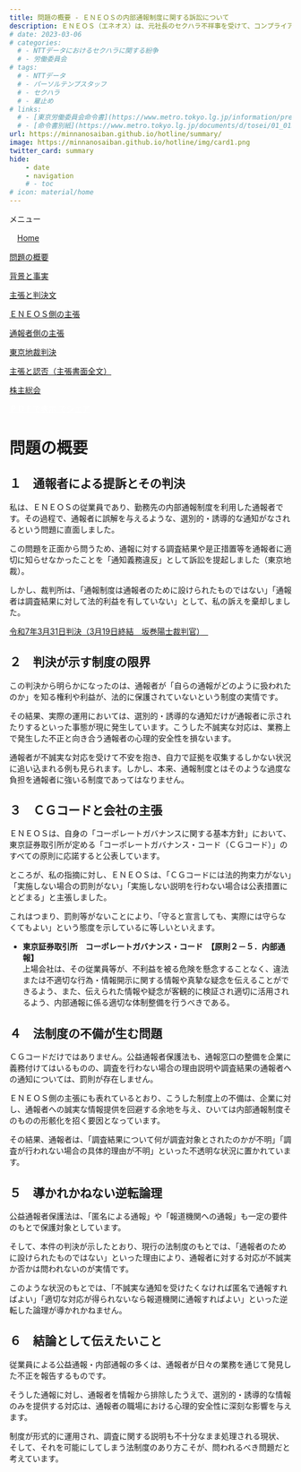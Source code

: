 ```yaml
---
title: 問題の概要 - ＥＮＥＯＳの内部通報制度に関する訴訟について
description: ＥＮＥＯＳ（エネオス）は、元社長のセクハラ不祥事を受けて、コンプライアンス徹底を表明しておりますが、通報窓口における対応には問題があるといえます。内部通報制度をめぐる訴訟について、山田悠一郎裁判官・坂巻陽士裁判官の判決文を通じて、公益通報に関する問題を検証していきます。
# date: 2023-03-06
# categories:
  # - NTTデータにおけるセクハラに関する紛争
  # - 労働委員会
# tags:
  # - NTTデータ
  # - パーソルテンプスタッフ
  # - セクハラ
  # - 雇止め
# links:
  # - [東京労働委員会命令書](https://www.metro.tokyo.lg.jp/information/press/2024/03/2024030701)
  # - [命令書別紙](https://www.metro.tokyo.lg.jp/documents/d/tosei/01_01b_02)
url: https://minnanosaiban.github.io/hotline/summary/
image: https://minnanosaiban.github.io/hotline/img/card1.png
twitter_card: summary
hide:
    - date
    - navigation
    # - toc
# icon: material/home
---
```


<div class="hamburger" onclick="toggleMenu()"> <i class="fa-solid fa-bars"></i> メニュー</div>
<div id="mobileMenu" class="mobile-menu">
<p class="sitemap-text">
<i class="fa-solid fa-house"></i>　<a href="https://minnanosaiban.github.io/hotline/" class="arrow-link-small">Home</a></p>
<p class="sitemap-text">
<i class="bi bi-chevron-compact-right"></i> <a href="https://minnanosaiban.github.io/hotline/summary/" class="arrow-link-small">問題の概要</a></p>
<p class="sitemap-text">
<i class="bi bi-chevron-compact-right"></i> <a href="https://minnanosaiban.github.io/hotline/fact/" class="arrow-link-small">背景と事実</a></p>
<p class="sitemap-text">
<i class="bi bi-chevron-compact-right"></i> <a href="https://minnanosaiban.github.io/hotline/trial/" class="arrow-link-small">主張と判決文</a></p>
<p class="sitemap-text-1">
<i class="bi bi-chevron-compact-right"></i> <a href="https://minnanosaiban.github.io/hotline/trial/eneos/" class="arrow-link-small">ＥＮＥＯＳ側の主張</a></p>
<p class="sitemap-text-1">
<i class="bi bi-chevron-compact-right"></i> <a href="https://minnanosaiban.github.io/hotline/trial/whistleblower/" class="arrow-link-small">通報者側の主張</a></p>
<p class="sitemap-text-1">
<i class="bi bi-chevron-compact-right"></i> <a href="https://minnanosaiban.github.io/hotline/trial/judgement/" class="arrow-link-small">東京地裁判決</a></p>
<p class="sitemap-text-1">
<i class="bi bi-chevron-compact-right"></i> <a href="https://minnanosaiban.github.io/eneos-saiban/argument.html" class="arrow-link-small">主張と認否（主張書面全文）</a></p>
<p class="sitemap-text" style="margin-bottom: 0.8rem !important;">
<i class="bi bi-chevron-compact-right"></i> <a href="https://minnanosaiban.github.io/hotline/agm/" class="arrow-link-small">株主総会</a></p>
</div>

<p style="margin: 0;">
  <a href="https://minnanosaiban.github.io/eneos-saiban/_static/問題の概要 - ＥＮＥＯＳの内部通報制度に関する訴訟について.pdf"
     target="_blank" class="x-share" style="color: #FFFFFF;">
    ＰＤＦで表示
  </a>
  <a href="https://twitter.com/share?url=https://minnanosaiban.github.io/hotline/summary/ &text=問題の概要 - ＥＮＥＯＳの内部通報制度に関する訴訟について"
     target="_blank" class="x-share" style="color: #FFFFFF;">
    <i class="fa-brands fa-x-twitter"></i> でシェア
  </a>
</p>

# 問題の概要

<div class="width-40" markdown>

## １　通報者による提訴とその判決

私は、ＥＮＥＯＳの従業員であり、勤務先の内部通報制度を利用した通報者です。その過程で、通報者に誤解を与えるような、選別的・誘導的な通知がなされるという問題に直面しました。

この問題を正面から問うため、通報に対する調査結果や是正措置等を通報者に適切に知らせなかったことを「通知義務違反」として訴訟を提起しました（東京地裁）。

しかし、裁判所は、「通報制度は通報者のために設けられたものではない」「通報者は調査結果に対して法的利益を有していない」として、私の訴えを棄却しました。

<p class="sitemap-text">
<a href="https://minnanosaiban.github.io/eneos-saiban/_static/eneos_judgment_2025.03.31.pdf" class="arrow-link-small-h" >
令和7年3月31日判決（3月19日終結　坂巻陽士裁判官）<span class="arrow">　<i class="bi bi-file-pdf"></i></span></a></p>

## ２　判決が示す制度の限界

この判決から明らかになったのは、通報者が「自らの通報がどのように扱われたのか」を知る権利や利益が、法的に保護されていないという制度の実情です。

その結果、実際の運用においては、選別的・誘導的な通知だけが通報者に示されたりするといった事態が現に発生しています。こうした不誠実な対応は、業務上で発生した不正と向き合う通報者の心理的安全性を損ないます。

通報者が不誠実な対応を受けて不安を抱き、自力で証拠を収集するしかない状況に追い込まれる例も見られます。しかし、本来、通報制度とはそのような過度な負担を通報者に強いる制度であってはなりません。

## ３　ＣＧコードと会社の主張

ＥＮＥＯＳは、自身の「コーポレートガバナンスに関する基本方針」において、東京証券取引所が定める「コーポレートガバナンス・コード（ＣＧコード）」のすべての原則に応諾すると公表しています。

ところが、私の指摘に対し、ＥＮＥＯＳは、「ＣＧコードには法的拘束力がない」「実施しない場合の罰則がない」「実施しない説明を行わない場合は公表措置にとどまる」と主張しました。

これはつまり、罰則等がないことにより、「守ると宣言しても、実際には守らなくてもよい」という態度を示しているに等しいといえます。

<div class="yohaku-20" markdown>

 - <b>東京証券取引所　コーポレートガバナンス・コード　【原則２－５．内部通報】</b><br>上場会社は、その従業員等が、不利益を被る危険を懸念することなく、違法または不適切な行為・情報開示に関する情報や真摯な疑念を伝えることができるよう、また、伝えられた情報や疑念が客観的に検証され適切に活用されるよう、内部通報に係る適切な体制整備を行うべきである。

</div>

## ４　法制度の不備が生む問題

ＣＧコードだけではありません。公益通報者保護法も、通報窓口の整備を企業に義務付けてはいるものの、調査を行わない場合の理由説明や調査結果の通報者への通知については、罰則が存在しません。

ＥＮＥＯＳ側の主張にも表れているとおり、こうした制度上の不備は、企業に対し、通報者への誠実な情報提供を回避する余地を与え、ひいては内部通報制度そのものの形骸化を招く要因となっています。

その結果、通報者は、「調査結果について何が調査対象とされたのかが不明」「調査が行われない場合の具体的理由が不明」といった不透明な状況に置かれています。


## ５　導かれかねない逆転論理

公益通報者保護法は、「匿名による通報」や「報道機関への通報」も一定の要件のもとで保護対象としています。

そして、本件の判決が示したとおり、現行の法制度のもとでは、「通報者のために設けられたものではない」といった理由により、通報者に対する対応が不誠実か否かは問われないのが実情です。

このような状況のもとでは、「不誠実な通知を受けたくなければ匿名で通報すればよい」「適切な対応が得られないなら報道機関に通報すればよい」といった逆転した論理が導かれかねません。

## ６　結論として伝えたいこと

従業員による公益通報・内部通報の多くは、通報者が日々の業務を通じて発見した不正を報告するものです。

そうした通報に対し、通報者を情報から排除したうえで、選別的・誘導的な情報のみを提供する対応は、通報者の職場における心理的安全性に深刻な影響を与えます。

制度が形式的に運用され、調査に関する説明も不十分なまま処理される現状、そして、それを可能にしてしまう法制度のあり方こそが、問われるべき問題だと考えています。

</div>

